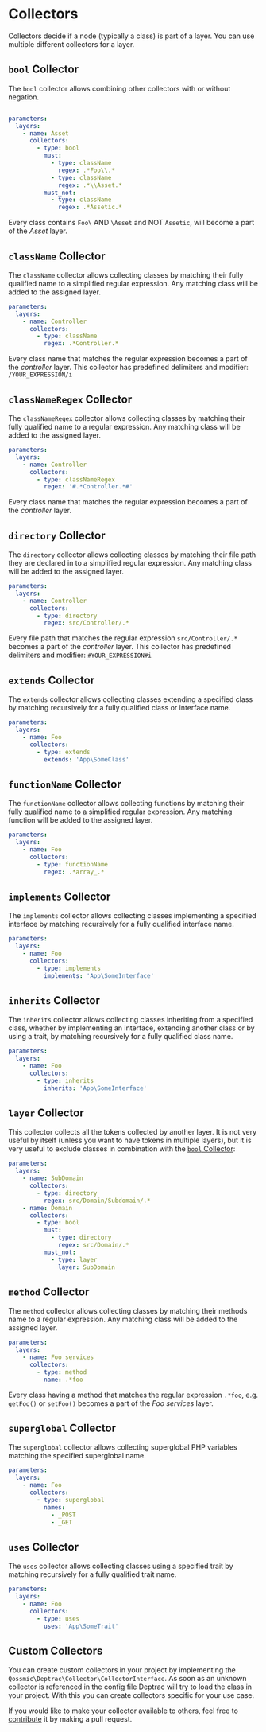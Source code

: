 # Collectors

Collectors decide if a node (typically a class) is part of a layer. You can use
multiple different collectors for a layer.

## `bool` Collector

The `bool` collector allows combining other collectors with or without negation.

```yml

parameters:
  layers:
    - name: Asset
      collectors:
        - type: bool
          must:
            - type: className
              regex: .*Foo\\.*
            - type: className
              regex: .*\\Asset.*
          must_not:
            - type: className
              regex: .*Assetic.*
```

Every class contains `Foo\` AND `\Asset` and NOT `Assetic`, will become a part
of the *Asset* layer.

## `className` Collector

The `className` collector allows collecting classes by matching their fully
qualified name to a simplified regular expression. Any matching class will be
added to the assigned layer.

```yaml
parameters:
  layers:
    - name: Controller
      collectors:
        - type: className
          regex: .*Controller.*
```

Every class name that matches the regular expression becomes a part of the
*controller* layer. This collector has predefined delimiters and
modifier: `/YOUR_EXPRESSION/i`

## `classNameRegex` Collector

The `classNameRegex` collector allows collecting classes by matching their fully
qualified name to a regular expression. Any matching class will be added to the
assigned layer.

```yaml
parameters:
  layers:
    - name: Controller
      collectors:
        - type: classNameRegex
          regex: '#.*Controller.*#'
```

Every class name that matches the regular expression becomes a part of the
*controller* layer.

## `directory` Collector

The `directory` collector allows collecting classes by matching their file path
they are declared in to a simplified regular expression. Any matching class will
be added to the assigned layer.

```yaml
parameters:
  layers:
    - name: Controller
      collectors:
        - type: directory
          regex: src/Controller/.*
```

Every file path that matches the regular expression `src/Controller/.*` becomes
a part of the *controller* layer. This collector has predefined delimiters and
modifier: `#YOUR_EXPRESSION#i`

## `extends` Collector

The `extends` collector allows collecting classes extending a specified class by
matching recursively for a fully qualified class or interface name.

```yaml
parameters:
  layers:
    - name: Foo
      collectors:
        - type: extends
          extends: 'App\SomeClass'
```

## `functionName` Collector

The `functionName` collector allows collecting functions by matching their fully
qualified name to a simplified regular expression. Any matching function will be
added to the assigned layer.

```yaml
parameters:
  layers:
    - name: Foo
      collectors:
        - type: functionName
          regex: .*array_.*
```

## `implements` Collector

The `implements` collector allows collecting classes implementing a specified
interface by matching recursively for a fully qualified interface name.

```yaml
parameters:
  layers:
    - name: Foo
      collectors:
        - type: implements
          implements: 'App\SomeInterface'
```

## `inherits` Collector

The `inherits` collector allows collecting classes inheriting from a specified
class, whether by implementing an interface, extending another class or by using
a trait, by matching recursively for a fully qualified class name.

```yaml
parameters:
  layers:
    - name: Foo
      collectors:
        - type: inherits
          inherits: 'App\SomeInterface'
```

## `layer` Collector

This collector collects all the tokens collected by another layer. It is not
very useful by itself (unless you want to have tokens in multiple layers), but
it is very useful to exclude classes in combination with
the [`bool` Collector](#bool-collector):

```yml
parameters:
  layers:
    - name: SubDomain
      collectors:
        - type: directory
          regex: src/Domain/Subdomain/.*
    - name: Domain
      collectors:
        - type: bool
          must:
            - type: directory
              regex: src/Domain/.*
          must_not:
            - type: layer
              layer: SubDomain
```

## `method` Collector

The `method` collector allows collecting classes by matching their methods name
to a regular expression. Any matching class will be added to the assigned layer.

```yaml
parameters:
  layers:
    - name: Foo services
      collectors:
        - type: method
          name: .*foo
```

Every class having a method that matches the regular expression `.*foo`,
e.g. `getFoo()` or `setFoo()` becomes a part of the *Foo services* layer.

## `superglobal` Collector

The `superglobal` collector allows collecting superglobal PHP variables matching
the specified superglobal name.

```yaml
parameters:
  layers:
    - name: Foo
      collectors:
        - type: superglobal
          names:
            - _POST
            - _GET
```

## `uses` Collector

The `uses` collector allows collecting classes using a specified trait by
matching recursively for a fully qualified trait name.

```yaml
parameters:
  layers:
    - name: Foo
      collectors:
        - type: uses
          uses: 'App\SomeTrait'
```

## Custom Collectors

You can create custom collectors in your project by implementing the
`Qossmic\Deptrac\Collector\CollectorInterface`. As soon as an unknown collector
is referenced in the config file Deptrac will try to load the class in your
project. With this you can create collectors specific for your use case.

If you would like to make your collector available to others, feel free to
[contribute](contributing.md) it by making a pull request.
